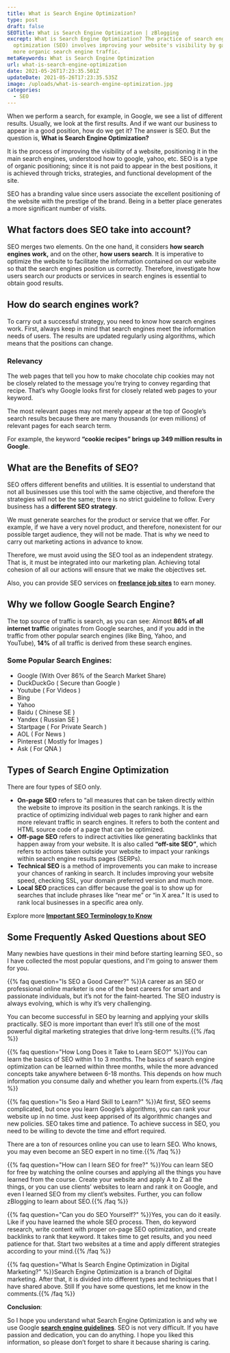 ```yaml
---
title: What is Search Engine Optimization?
type: post
draft: false
SEOTitle: What is Search Engine Optimization | zBlogging
excrept: What is Search Engine Optimization? The practice of search engine
  optimization (SEO) involves improving your website's visibility by gaining
  more organic search engine traffic.
metaKeywords: What is Search Engine Optimization
url: what-is-search-engine-optimization
date: 2021-05-26T17:23:35.501Z
updateDate: 2021-05-26T17:23:35.535Z
image: /uploads/what-is-search-engine-optimization.jpg
categories:
  - SEO
---
```

When we perform a search, for example, in Google, we see a list of different results. Usually, we look at the first results. And if we want our business to appear in a good position, how do we get it? The answer is SEO. But the question is, **What is Search Engine Optimization?**

It is the process of improving the visibility of a website, positioning it in the main search engines, understood how to google, yahoo, etc. SEO is a type of organic positioning; since it is not paid to appear in the best positions, it is achieved through tricks, strategies, and functional development of the site.

SEO has a branding value since users associate the excellent positioning of the website with the prestige of the brand. Being in a better place generates a more significant number of visits.

## What factors does SEO take into account?

SEO merges two elements. On the one hand, it considers **how search engines work,** and on the other, **how users search**. It is imperative to optimize the website to facilitate the information contained on our website so that the search engines position us correctly. Therefore, investigate how users search our products or services in search engines is essential to obtain good results.

## How do search engines work?

To carry out a successful strategy, you need to know how search engines work. First, always keep in mind that search engines meet the information needs of users. The results are updated regularly using algorithms, which means that the positions can change.

### Relevancy

The web pages that tell you how to make chocolate chip cookies may not be closely related to the message you’re trying to convey regarding that recipe. That’s why Google looks first for closely related web pages to your keyword. 

The most relevant pages may not merely appear at the top of Google’s search results because there are many thousands (or even millions) of relevant pages for each search term.

For example, the keyword **“cookie recipes” brings up 349 million results in Google**.

## What are the Benefits of SEO?

SEO offers different benefits and utilities. It is essential to understand that not all businesses use this tool with the same objective, and therefore the strategies will not be the same; there is no strict guideline to follow. Every business has a **different SEO strategy**.

We must generate searches for the product or service that we offer. For example, if we have a very novel product, and therefore, nonexistent for our possible target audience, they will not be made. That is why we need to carry out marketing actions in advance to know.

Therefore, we must avoid using the SEO tool as an independent strategy. That is, it must be integrated into our marketing plan. Achieving total cohesion of all our actions will ensure that we make the objectives set.

Also, you can provide SEO services on **[freelance job sites](https://zblogging.com/best-freelance-websites-for-beginners/)** to earn money.

## Why we follow Google Search Engine?

The top source of traffic is search, as you can see: Almost **86% of all internet traffic** originates from Google searches, and if you add in the traffic from other popular search engines (like Bing, Yahoo, and YouTube), **14%** of all traffic is derived from these search engines.

### **Some Popular Search Engines:**

* Google (With Over 86% of the Search Market Share)
* DuckDuckGo ( Secure than Google )
* Youtube ( For Videos )
* Bing
* Yahoo
* Baidu ( Chinese SE )
* Yandex ( Russian SE )
* Startpage ( For Private Search )
* AOL ( For News )
* Pinterest ( Mostly for Images )
* Ask ( For QNA )

## Types of Search Engine Optimization

There are four types of SEO only.

* **On-page SEO** refers to “all measures that can be taken directly within the website to improve its position in the search rankings. It is the practice of optimizing individual web pages to rank higher and earn more relevant traffic in search engines. It refers to both the content and HTML source code of a page that can be optimized.
* **Off-page SEO** refers to indirect activities like generating backlinks that happen away from your website. It is also called **“off-site SEO”**, which refers to actions taken outside your website to impact your rankings within search engine results pages (SERPs).
* **Technical SEO** is a method of improvements you can make to increase your chances of ranking in search. It includes improving your website speed, checking SSL, your domain preferred version and much more.
* **Local SEO** practices can differ because the goal is to show up for searches that include phrases like “near me” or “in X area.” It is used to rank local businesses in a specific area only. 

Explore more **[Important SEO Terminology to Know](https://zblogging.com/important-seo-terminology-to-know/)**

## Some Frequently Asked Questions about SEO

Many newbies have questions in their mind before starting learning SEO., so I have collected the most popular questions, and I'm going to answer them for you.

{{% faq question="Is SEO a Good Career?" %}}A career as an SEO or professional online marketer is one of the best careers for smart and passionate individuals, but it’s not for the faint-hearted. The SEO industry is always evolving, which is why it’s very challenging. 

You can become successful in SEO by learning and applying your skills practically. SEO is more important than ever! It’s still one of the most powerful digital marketing strategies that drive long-term results.{{% /faq %}}

{{% faq question="How Long Does it Take to Learn SEO?" %}}You can learn the basics of SEO within 1 to 3 months. The basics of search engine optimization can be learned within three months, while the more advanced concepts take anywhere between 6-18 months. This depends on how much information you consume daily and whether you learn from experts.{{% /faq %}}

{{% faq question="Is Seo a Hard Skill to Learn?" %}}At first, SEO seems complicated, but once you learn Google’s algorithms, you can rank your website up in no time. Just keep apprised of its algorithmic changes and new policies. SEO takes time and patience. To achieve success in SEO, you need to be willing to devote the time and effort required. 

There are a ton of resources online you can use to learn SEO. Who knows, you may even become an SEO expert in no time.{{% /faq %}}

{{% faq question="How can I learn SEO for free?" %}}You can learn SEO for free by watching the online courses and applying all the things you have learned from the course. Create your website and apply A to Z all the things, or you can use clients’ websites to learn and rank it on Google, and even I learned SEO from my client’s websites. Further, you can follow zBlogging to learn about SEO.{{% /faq %}}

{{% faq question="Can you do SEO Yourself?" %}}Yes, you can do it easily. Like if you have learned the whole SEO process. Then, do keyword research, write content with proper on-page SEO optimization, and create backlinks to rank that keyword. It takes time to get results, and you need patience for that. Start two websites at a time and apply different strategies according to your mind.{{% /faq %}}

{{% faq question="What Is Search Engine Optimization in Digital Marketing?" %}}Search Engine Optimization is a branch of Digital marketing. After that, it is divided into different types and techniques that I have shared above. Still If you have some questions, let me know in the comments.{{% /faq %}}

**Conclusion**:

So I hope you understand what Search Engine Optimization is and why we use Google **[search engine guidelines](https://developers.google.com/search/docs/beginner/seo-starter-guide)**. SEO is not very difficult. If you have passion and dedication, you can do anything. I hope you liked this information, so please don’t forget to share it because sharing is caring.